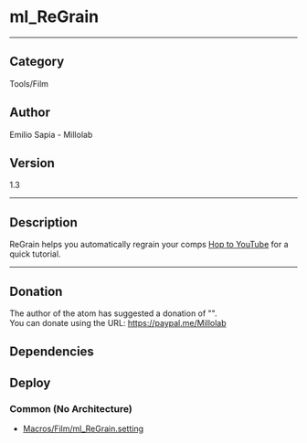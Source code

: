 # ml_ReGrain
___

## Category
Tools/Film

## Author
Emilio Sapia - Millolab

## Version
1.3

___

## Description
<p>ReGrain helps you automatically regrain your comps <a href="https://www.youtube.com/watch?v=V8WzFYE5dY8">Hop to YouTube</a> for a quick tutorial.</p>

___

## Donation
The author of the atom has suggested a donation of "".  
You can donate using the URL: <a href="https://paypal.me/Millolab">https://paypal.me/Millolab</a>
## Dependencies

## Deploy

### Common (No Architecture)

<ul>
<li><a href="https://gitlab.com/WeSuckLess/Reactor/-/blob/master/Atoms/com.Millolab.ml_ReGrain/Macros/Film/ml_ReGrain.setting?ref_type=heads">Macros/Film/ml_ReGrain.setting</a></li>
</ul>
